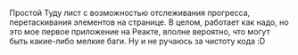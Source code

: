 Простой Туду лист с возможностью отслеживания прогресса, перетаскивания элементов на странице. В целом, работает как надо, но это мое первое приложение на Реакте, вполне вероятно, что могут быть какие-либо мелкие баги. Ну и не ручаюсь за чистоту кода :D
